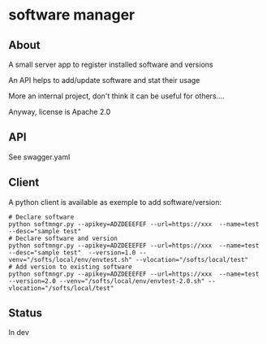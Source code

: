 # software manager


## About

A small server app to register installed software and versions

An API helps to add/update software and stat their usage

More an internal project, don't think it can be useful for others....

Anyway, license is Apache 2.0

## API

See swagger.yaml

## Client

A python client is available as exemple to add software/version:


    # Declare software
    python softmngr.py --apikey=ADZDEEEFEF --url=https://xxx  --name=test --desc="sample test"
    # Declare software and version
    python softmngr.py --apikey=ADZDEEEFEF --url=https://xxx  --name=test --desc="sample test"  --version=1.0 --venv="/softs/local/env/envtest.sh" --vlocation="/softs/local/test"
    # Add version to existing software
    python softmngr.py --apikey=ADZDEEEFEF --url=https://xxx  --name=test --version=2.0 --venv="/softs/local/env/envtest-2.0.sh" --vlocation="/softs/local/test"

## Status

In dev
